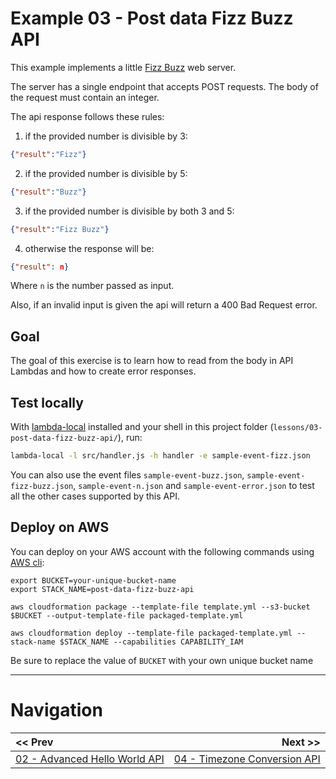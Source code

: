 # Example 03 - Post data Fizz Buzz API

This example implements a little [Fizz Buzz](https://en.wikipedia.org/wiki/Fizz_buzz) web server.

The server has a single endpoint that accepts POST requests. The body of the request must contain an integer.

The api response follows these rules:

1. if the provided number is divisible by 3:

```json
{"result":"Fizz"}
```

2. if the provided number is divisible by 5:

```json
{"result":"Buzz"}
```

3. if the provided number is divisible by both 3 and 5:

```json
{"result":"Fizz Buzz"}
```

4. otherwise the response will be:

```json
{"result": n}
```

Where `n` is the number passed as input.

Also, if an invalid input is given the api will return a 400 Bad Request error.


## Goal

The goal of this exercise is to learn how to read from the body in API Lambdas and how to create error responses.


## Test locally

With [lambda-local](https://www.npmjs.com/package/lambda-local) installed and your shell in this project folder (`lessons/03-post-data-fizz-buzz-api/`), run:

```bash
lambda-local -l src/handler.js -h handler -e sample-event-fizz.json
```

You can also use the event files `sample-event-buzz.json`, `sample-event-fizz-buzz.json`, `sample-event-n.json` and `sample-event-error.json` to test all the other cases supported by this API.


## Deploy on AWS

You can deploy on your AWS account with the following commands using [AWS cli](https://aws.amazon.com/cli/):

```
export BUCKET=your-unique-bucket-name
export STACK_NAME=post-data-fizz-buzz-api

aws cloudformation package --template-file template.yml --s3-bucket $BUCKET --output-template-file packaged-template.yml

aws cloudformation deploy --template-file packaged-template.yml --stack-name $STACK_NAME --capabilities CAPABILITY_IAM
```

Be sure to replace the value of `BUCKET` with your own unique bucket name

---

# Navigation

| << Prev | Next >> |
| :---         |          ---: |
| [02 - Advanced Hello World API](../02-advanced-hello-world-api)   | [04 - Timezone Conversion API](../03-timezone-conversion-api) |
